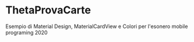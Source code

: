 # ThetaProvaCarte
Esempio di Material Design, MaterialCardView e Colori per l'esonero mobile programing 2020
